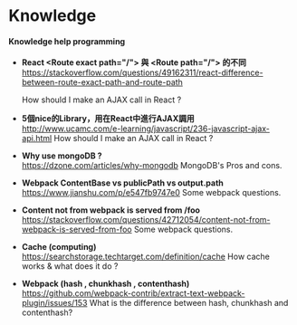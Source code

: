 # Knowledge


#### Knowledge help programming 
- **React &lt;Route exact path="/"&gt; 與 &lt;Route path="/"&gt; 的不同**  
  https://stackoverflow.com/questions/49162311/react-difference-between-route-exact-path-and-route-path
  
  How should I make an AJAX call in React ? 
- **5個nice的Library，用在React中進行AJAX調用**  
  http://www.ucamc.com/e-learning/javascript/236-javascript-ajax-api.html
  How should I make an AJAX call in React ?
 
- **Why use mongoDB ?**  
  https://dzone.com/articles/why-mongodb
  MongoDB's Pros and cons.
  
- **Webpack ContentBase vs publicPath vs output.path**  
  https://www.jianshu.com/p/e547fb9747e0
  Some webpack questions.

- **Content not from webpack is served from /foo**  
  https://stackoverflow.com/questions/42712054/content-not-from-webpack-is-served-from-foo
  Some webpack questions.

- **Cache (computing)**  
  https://searchstorage.techtarget.com/definition/cache
  How cache works & what does it do ?
  
- **Webpack (hash , chunkhash , contenthash)**  
  https://github.com/webpack-contrib/extract-text-webpack-plugin/issues/153
  What is the difference between hash, chunkhash and contenthash? 
 

 
 
